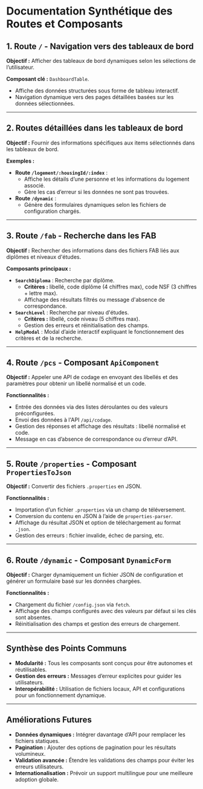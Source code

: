 # Documentation Synthétique des Routes et Composants

## 1. Route `/` - Navigation vers des tableaux de bord

**Objectif :** Afficher des tableaux de bord dynamiques selon les sélections de l’utilisateur.

**Composant clé :** `DashboardTable`.

-   Affiche des données structurées sous forme de tableau interactif.
-   Navigation dynamique vers des pages détaillées basées sur les données sélectionnées.

---

## 2. Routes détaillées dans les tableaux de bord

**Objectif :** Fournir des informations spécifiques aux items sélectionnés dans les tableaux de bord.

**Exemples :**

-   **Route `/logement/:housingId/:index`** :
    -   Affiche les détails d’une personne et les informations du logement associé.
    -   Gère les cas d’erreur si les données ne sont pas trouvées.
-   **Route `/dynamic`** :
    -   Génère des formulaires dynamiques selon les fichiers de configuration chargés.

---

## 3. Route `/fab` - Recherche dans les FAB

**Objectif :** Rechercher des informations dans des fichiers FAB liés aux diplômes et niveaux d'études.

**Composants principaux :**

-   **`SearchDiploma`** : Recherche par diplôme.
    -   **Critères :** libellé, code diplôme (4 chiffres max), code NSF (3 chiffres + lettre max).
    -   Affichage des résultats filtrés ou message d'absence de correspondance.
-   **`SearchLevel`** : Recherche par niveau d'études.
    -   **Critères :** libellé, code niveau (5 chiffres max).
    -   Gestion des erreurs et réinitialisation des champs.
-   **`HelpModal`** : Modal d’aide interactif expliquant le fonctionnement des critères et de la recherche.

---

## 4. Route `/pcs` - Composant `ApiComponent`

**Objectif :** Appeler une API de codage en envoyant des libellés et des paramètres pour obtenir un libellé normalisé et un code.

**Fonctionnalités :**

-   Entrée des données via des listes déroulantes ou des valeurs préconfigurées.
-   Envoi des données à l'API `/api/codage`.
-   Gestion des réponses et affichage des résultats : libellé normalisé et code.
-   Message en cas d’absence de correspondance ou d’erreur d’API.

---

## 5. Route `/properties` - Composant `PropertiesToJson`

**Objectif :** Convertir des fichiers `.properties` en JSON.

**Fonctionnalités :**

-   Importation d’un fichier `.properties` via un champ de téléversement.
-   Conversion du contenu en JSON à l’aide de `properties-parser`.
-   Affichage du résultat JSON et option de téléchargement au format `.json`.
-   Gestion des erreurs : fichier invalide, échec de parsing, etc.

---

## 6. Route `/dynamic` - Composant `DynamicForm`

**Objectif :** Charger dynamiquement un fichier JSON de configuration et générer un formulaire basé sur les données chargées.

**Fonctionnalités :**

-   Chargement du fichier `/config.json` via `fetch`.
-   Affichage des champs configurés avec des valeurs par défaut si les clés sont absentes.
-   Réinitialisation des champs et gestion des erreurs de chargement.

---

## Synthèse des Points Communs

-   **Modularité :** Tous les composants sont conçus pour être autonomes et réutilisables.
-   **Gestion des erreurs :** Messages d’erreur explicites pour guider les utilisateurs.
-   **Interopérabilité :** Utilisation de fichiers locaux, API et configurations pour un fonctionnement dynamique.

---

## Améliorations Futures

-   **Données dynamiques :** Intégrer davantage d’API pour remplacer les fichiers statiques.
-   **Pagination :** Ajouter des options de pagination pour les résultats volumineux.
-   **Validation avancée :** Étendre les validations des champs pour éviter les erreurs utilisateurs.
-   **Internationalisation :** Prévoir un support multilingue pour une meilleure adoption globale.
